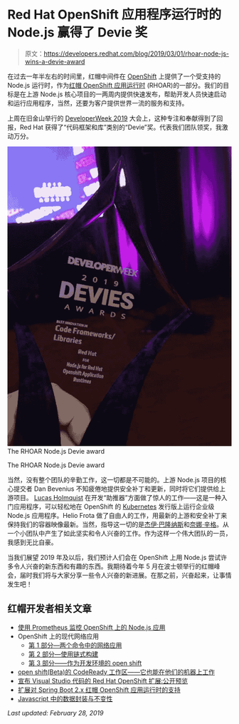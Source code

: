 # Red Hat OpenShift 应用程序运行时的 Node.js 赢得了 Devie 奖

> 原文：<https://developers.redhat.com/blog/2019/03/01/rhoar-node-js-wins-a-devie-award>

在过去一年半左右的时间里，红帽中间件在 [OpenShift](http://openshift.com/) 上提供了一个受支持的 Node.js 运行时，作为[红帽 OpenShift 应用运行时](https://developers.redhat.com/products/rhoar/overview/) (RHOAR)的一部分。我们的目标是在上游 Node.js 核心项目的一两周内提供快速发布，帮助开发人员快速启动和运行应用程序，当然，还要为客户提供世界一流的服务和支持。

上周在旧金山举行的 [DeveloperWeek 2019](https://www.developerweek.com/awards/) 大会上，这种专注和奉献得到了回报，Red Hat 获得了“代码框架和库”类别的“Devie”奖。代表我们团队领奖，我激动万分。

[![The RHOAR Node.js Devie award](img/da6c77c3a4060e0f8ed3cad4cd504977.png "RHOAR Node.js Devies Award")](/sites/default/files/blog/2019/02/IMG_2277.jpg)The RHOAR Node.js Devie award

The RHOAR Node.js Devie award

当然，没有整个团队的辛勤工作，这一切都是不可能的。上游 Node.js 项目的核心提交者 Dan Bevenius 不知疲倦地提供安全补丁和更新，同时将它们提供给上游项目。 [Lucas Holmquist](https://github.com/orgs/nodeshift/people/lholmquist) 在开发“助推器”方面做了惊人的工作——这是一种入门应用程序，可以轻松地在 OpenShift 的 [Kubernetes](https://developers.redhat.com/blog/category/kubernetes/) 发行版上运行企业级 Node.js 应用程序。Helio Frota 做了自由人的工作，用最新的上游和安全补丁来保持我们的容器映像最新。当然，指导这一切的是[杰伊·巴隆纳斯](https://twitter.com/tech4j)和[奈娜·辛格](https://twitter.com/madhatter_ns)。从一个小团队中产生了如此坚实和令人兴奋的工作。作为这样一个伟大团队的一员，我感到无比自豪。

当我们展望 2019 年及以后，我们预计人们会在 OpenShift 上用 Node.js 尝试许多令人兴奋的新东西和有趣的东西。我期待着今年 5 月在波士顿举行的红帽峰会，届时我们将与大家分享一些令人兴奋的新进展。在那之前，兴奋起来，让事情发生吧！

## 红帽开发者相关文章

*   [使用 Prometheus 监控 OpenShift 上的 Node.js 应用](https://developers.redhat.com/blog/2018/12/21/monitoring-node-js-applications-on-openshift-with-prometheus/)
*   OpenShift 上的现代网络应用
    *   [第 1 部分—两个命令中的网络应用](https://developers.redhat.com/blog/2018/10/04/modern-web-apps-openshift-part-1/)
    *   [第 2 部分—使用链式构建](https://developers.redhat.com/blog/2018/10/23/modern-web-applications-on-openshift-part-2-using-chained-builds/)
    *   [第 3 部分——作为开发环境的 open shift](https://developers.redhat.com/blog/2019/01/17/modern-web-applications-on-openshift-part-3-openshift-as-a-development-environment/)
*   [open shift(Beta)的 CodeReady 工作区——它也能在他们的机器上工作](https://developers.redhat.com/blog/2018/12/11/codeready-workspaces-openshift/)
*   [宣布 Visual Studio 代码的 Red Hat OpenShift 扩展:公开预览](https://developers.redhat.com/blog/2018/11/28/announcing-red-hat-openshift-extension-for-visual-studio-code-public-preview/)
*   [扩展对 Spring Boot 2.x 红帽 OpenShift 应用运行时的支持](https://developers.redhat.com/blog/2019/02/28/spring-boot-2-x-red-hat-openshift-application-runtimes-rhoar/)
*   [Javascript 中的数据封装与不变性](https://developers.redhat.com/blog/2017/01/17/data-encapsulation-vs-immutability-in-javascript/)

*Last updated: February 28, 2019*